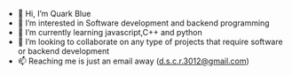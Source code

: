 - 👋 Hi, I’m Quark Blue
- 👀 I’m interested in Software development and backend programming
- 🌱 I’m currently learning javascript,C++ and python
- 💞️ I’m looking to collaborate on any type of projects that require software or backend development
- 📫 Reaching me is just an email away (d.s.c.r.3012@gmail.com)

<!---
Quarkblue/Quarkblue is a ✨ special ✨ repository because its `README.md` (this file) appears on your GitHub profile.
You can click the Preview link to take a look at your changes.
--->
